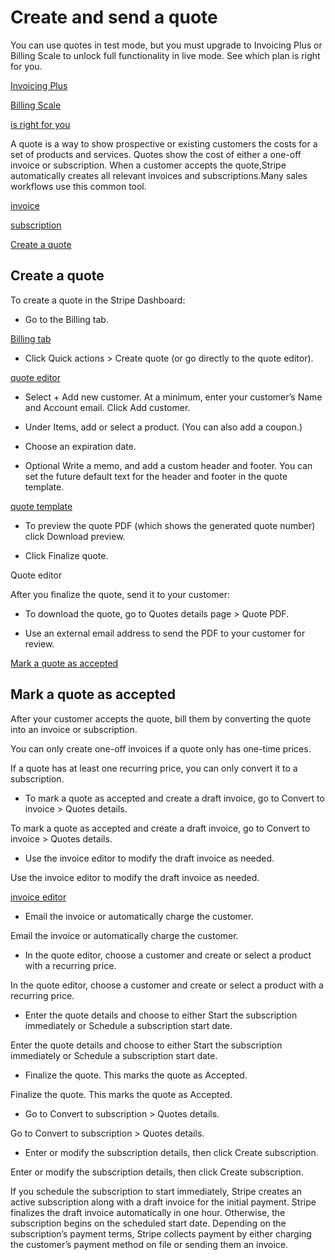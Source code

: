# Create and send a quote

You can use quotes in test mode, but you must upgrade to Invoicing Plus or Billing Scale to unlock full functionality in live mode. See which plan is right for you.

[Invoicing Plus](https://stripe.com/invoicing/pricing)

[Billing Scale](https://stripe.com/billing/pricing)

[is right for you](https://support.stripe.com/questions/how-to-access-quotes)

A quote is a way to show prospective or existing customers the costs for a set of products and services. Quotes show the cost of either a one-off invoice or subscription. When a customer accepts the quote, ​​Stripe automatically creates all relevant invoices and subscriptions. ​​Many sales workflows use this common tool.

[invoice](/api/invoices)

[subscription](/billing/subscriptions/creating)

[Create a quote](#create-quote-dashboard)

## Create a quote

To create a quote in the Stripe Dashboard:

- Go to the Billing tab.

[Billing tab](https://dashboard.stripe.com/billing)

- Click Quick actions > Create quote (or go directly to the quote editor).

[quote editor](https://dashboard.stripe.com/test/quotes/create)

- Select + Add new customer. At a minimum, enter your customer’s Name and Account email. Click Add customer.

- Under Items, add or select a product. (You can also add a coupon.)

- Choose an expiration date.

- Optional Write a memo, and add a custom header and footer. You can set the future default text for the header and footer in the quote template.

[quote template](https://dashboard.stripe.com/settings/billing/quote)

- To preview the quote PDF (which shows the generated quote number) click Download preview.

- Click Finalize quote.

Quote editor

After you finalize the quote, send it to your customer:

- To download the quote, go to Quotes details page > Quote PDF.

- Use an external email address to send the PDF to your customer for review.

[Mark a quote as accepted](#accept-quote-dashboard)

## Mark a quote as accepted

After your customer accepts the quote, bill them by converting the quote into an invoice or subscription.

You can only create one-off invoices if a quote only has one-time prices.

If a quote has at least one recurring price, you can only convert it to a subscription.

- To mark a quote as accepted and create a draft invoice, go to Convert to invoice > Quotes details.

To mark a quote as accepted and create a draft invoice, go to Convert to invoice > Quotes details.

- Use the invoice editor to modify the draft invoice as needed.

Use the invoice editor to modify the draft invoice as needed.

[invoice editor](https://dashboard.stripe.com/test/invoices/create)

- Email the invoice or automatically charge the customer.

Email the invoice or automatically charge the customer.

- In the quote editor, choose a customer and create or select a product with a recurring price.

In the quote editor, choose a customer and create or select a product with a recurring price.

- Enter the quote details and choose to either Start the subscription immediately or Schedule a subscription start date.

Enter the quote details and choose to either Start the subscription immediately or Schedule a subscription start date.

- Finalize the quote. This marks the quote as Accepted.

Finalize the quote. This marks the quote as Accepted.

- Go to Convert to subscription > Quotes details.

Go to Convert to subscription > Quotes details.

- Enter or modify the subscription details, then click Create subscription.

Enter or modify the subscription details, then click Create subscription.

If you schedule the subscription to start immediately, Stripe creates an active subscription along with a draft invoice for the initial payment. Stripe finalizes the draft invoice automatically in one hour. Otherwise, the subscription begins on the scheduled start date. Depending on the subscription’s payment terms, Stripe collects payment by either charging the customer’s payment method on file or sending them an invoice.
